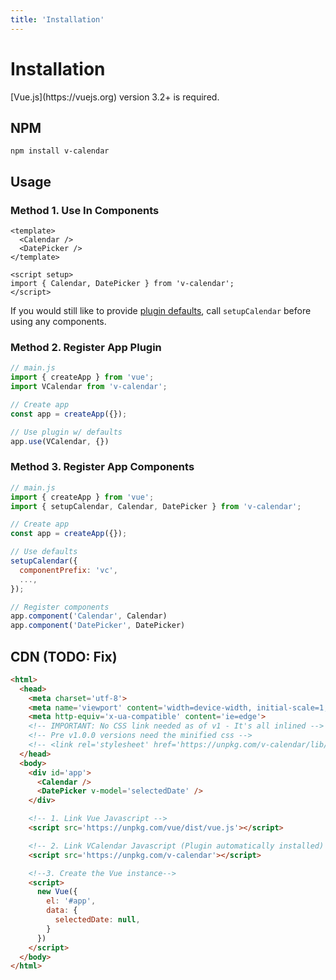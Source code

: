 ```yaml
---
title: 'Installation'
---
```


# Installation

<BaseAlert title="Requirement">
  [Vue.js](https://vuejs.org) version 3.2+ is required.
</BaseAlert>

## NPM

```shell
npm install v-calendar
```

## Usage

### Method 1. Use In Components

```vue
<template>
  <Calendar />
  <DatePicker />
</template>

<script setup>
import { Calendar, DatePicker } from 'v-calendar';
</script>
```

If you would still like to provide [plugin defaults](../api/defaults.md), call `setupCalendar` before using any components.

### Method 2. Register App Plugin

```js
// main.js
import { createApp } from 'vue';
import VCalendar from 'v-calendar';

// Create app
const app = createApp({});

// Use plugin w/ defaults
app.use(VCalendar, {})
```

### Method 3. Register App Components

```js
// main.js
import { createApp } from 'vue';
import { setupCalendar, Calendar, DatePicker } from 'v-calendar';

// Create app
const app = createApp({});

// Use defaults
setupCalendar({
  componentPrefix: 'vc',
  ...,
});

// Register components
app.component('Calendar', Calendar)
app.component('DatePicker', DatePicker)

```

## CDN (TODO: Fix)

```html
<html>
  <head>
    <meta charset='utf-8'>
    <meta name='viewport' content='width=device-width, initial-scale=1, shrink-to-fit=no'>
    <meta http-equiv='x-ua-compatible' content='ie=edge'>
    <!-- IMPORTANT: No CSS link needed as of v1 - It's all inlined -->
    <!-- Pre v1.0.0 versions need the minified css -->
    <!-- <link rel='stylesheet' href='https://unpkg.com/v-calendar/lib/v-calendar.min.css'> -->
  </head>
  <body>
    <div id='app'>
      <Calendar />
      <DatePicker v-model='selectedDate' />
    </div>

    <!-- 1. Link Vue Javascript -->
    <script src='https://unpkg.com/vue/dist/vue.js'></script>

    <!-- 2. Link VCalendar Javascript (Plugin automatically installed) -->
    <script src='https://unpkg.com/v-calendar'></script>

    <!--3. Create the Vue instance-->
    <script>
      new Vue({
        el: '#app',
        data: {
          selectedDate: null,
        }
      })
    </script>
  </body>
</html>
```
